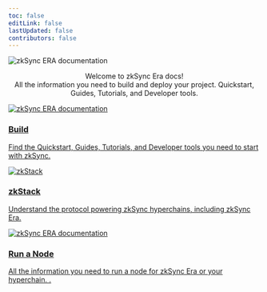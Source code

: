 ```yaml
---
toc: false
editLink: false
lastUpdated: false
contributors: false
---
```


<div>
   <div >
      <div class="landing">
         <div>
         <div class="hero-img">
          <img  src="/full_logo_zksync-black.svg" 
                  alt="zkSync ERA documentation"
            >
         </div>
         <p class="intro-text" style="text-align:center">Welcome to zkSync Era docs!
         <br>All the information you need to build and deploy your project. Quickstart, Guides, Tutorials, and Developer tools.</p>
         </div>
      </div>
   </div>
</div>

<section>

  <div class="card-container">
    <a href="./build" class="card">
      <div class="content">
        <img src="/images/landing/zkSyncDevs.png" 
              alt="zkSync ERA documentation"
        >
        <h3>Build</h3>
        <p>Find the Quickstart, Guides, Tutorials, and Developer tools you need to start with zkSync.</p>
      </div>
    </a>
    <a href="./zk-stack" class="card">
         <div class="content">
          <img src="/images/landing/hyperchain.png" 
              alt="zkStack"
          >
            <h3>zkStack</h3>
            <p>Understand the protocol powering zkSync hyperchains, including zkSync Era.</p>
         </div>
    </a>
    <a href="./infra" class="card">
      <div class="content">
      <img src="/images/landing/diverse-toolkit.png" 
          alt="zkSync ERA documentation"
      > 
        <h3>Run a Node</h3>
        <p>All the information you need to run a node for zkSync Era or your hyperchain. .</p>
      </div>
    </a>
  </div>
</section>
